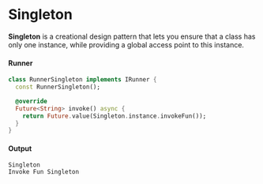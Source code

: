Singleton
===

**Singleton** is a creational design pattern that lets you ensure that a class has only one instance, while providing a
global access point to this instance.

#### Runner

```dart
class RunnerSingleton implements IRunner {
  const RunnerSingleton();

  @override
  Future<String> invoke() async {
    return Future.value(Singleton.instance.invokeFun());
  }
}
```

#### Output

```shell
Singleton
Invoke Fun Singleton
```
